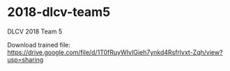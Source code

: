 # 2018-dlcv-team5
DLCV 2018 Team 5

Download trained file:
https://drive.google.com/file/d/1T0fRuyWIvIGieh7ynkd4Rsfrlvxt-Zqh/view?usp=sharing
